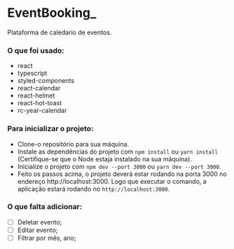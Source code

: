 # EventBooking_
Plataforma de caledario de eventos.

### O que foi usado:
* react
* typescript
* styled-components
* react-calendar
* react-helmet
* react-hot-toast
* rc-year-calendar

### Para inicializar o projeto:
* Clone-o repositório para sua máquina.
* Instale as dependências do projeto com `npm install` ou `yarn install` (Certifique-se que o Node estaja instalado na sua máquina).
* Inicialize o projeto com `npm dev --port 3000` ou `yarn dev --port 3000`.
* Feito os passos acima, o projeto deverá estar rodando na porta 3000 no endereço http://localhost:3000. Logo que executar o comando, a aplicação estará rodando no `http://localhost:3000`.

### O que falta adicionar:
- [ ] Deletar evento;
- [ ] Editar evento;
- [ ] Filtrar por mês, ano;
